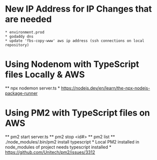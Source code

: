 # New IP Address for IP Changes that are needed
    * environment.prod
    * godaddy dns
    * update 'fbs-copy-www' aws ip address (ssh connections on local repository)
 

# Using Nodenom with TypeScript files Locally & AWS
** npx nodemon server.ts
    * https://nodejs.dev/en/learn/the-npx-nodejs-package-runner

# Using PM2 with TypeScript files on AWS
** pm2 start server.ts
** pm2 stop <id#>
** pm2 list
** ./node_modules/.bin/pm2 install typescript
    * Local PM2 installed in node_modules of project needs typescript installed
    * https://github.com/Unitech/pm2/issues/3312

# 
